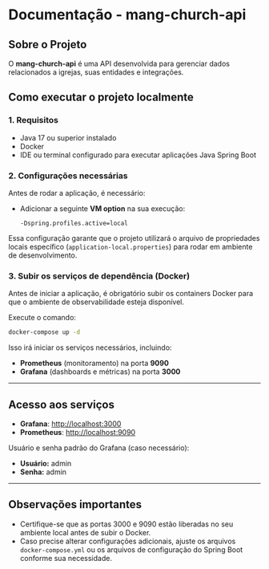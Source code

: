 # Documentação - mang-church-api

## Sobre o Projeto
O **mang-church-api** é uma API desenvolvida para gerenciar dados relacionados a igrejas, suas entidades e integrações.

## Como executar o projeto localmente

### 1. Requisitos
- Java 17 ou superior instalado
- Docker
- IDE ou terminal configurado para executar aplicações Java Spring Boot

### 2. Configurações necessárias

Antes de rodar a aplicação, é necessário:

- Adicionar a seguinte **VM option** na sua execução:

  ```
  -Dspring.profiles.active=local
  ```

Essa configuração garante que o projeto utilizará o arquivo de propriedades locais específico (`application-local.properties`) para rodar em ambiente de desenvolvimento.

### 3. Subir os serviços de dependência (Docker)

Antes de iniciar a aplicação, é obrigatório subir os containers Docker para que o ambiente de observabilidade esteja disponível.

Execute o comando:

```bash
docker-compose up -d
```

Isso irá iniciar os serviços necessários, incluindo:
- **Prometheus** (monitoramento) na porta **9090**
- **Grafana** (dashboards e métricas) na porta **3000**

---

## Acesso aos serviços

- **Grafana**: [http://localhost:3000](http://localhost:3000)
- **Prometheus**: [http://localhost:9090](http://localhost:9090)

Usuário e senha padrão do Grafana (caso necessário):
- **Usuário:** admin
- **Senha:** admin

---

## Observações importantes
- Certifique-se que as portas 3000 e 9090 estão liberadas no seu ambiente local antes de subir o Docker.
- Caso precise alterar configurações adicionais, ajuste os arquivos `docker-compose.yml` ou os arquivos de configuração do Spring Boot conforme sua necessidade.

